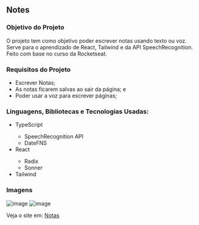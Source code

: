 ## Notes

### Objetivo do Projeto
<p>O projeto tem como objetivo poder escrever notas usando texto ou voz. Serve para o aprendizado de React, Tailwind e da API SpeechRecognition. Feito com base no curso da Rocketseat.</p>

### Requisitos do Projeto
<ul>
  <li>Escrever Notas;</li>
  <li>As notas ficarem salvas ao sair da página; e</li>
  <li>Poder usar a voz para escrever páginas;</li>
</ul>

### Linguagens, Bibliotecas e Tecnologias Usadas:
<ul>
  <li>TypeScript</li>
  <ul>
    <li>SpeechRecognition API</li>
    <li>DateFNS</li>
  </ul>
  <li>React</li>
  <ul>
    <li>Radix</li>
    <li>Sonner</li>
  </ul>
  <li>Tailwind</li>
</ul>

### Imagens
![image](https://github.com/bruno08nunes/notes/assets/139359503/ae25e23b-eacf-4b99-b539-cd89767b940c)
![image](https://github.com/bruno08nunes/notes/assets/139359503/ec81e974-7fea-4ee7-abf8-dc548b471872)

Veja o site em: <a href="https://bruno08nunes-notes.vercel.app/">Notas</a>
